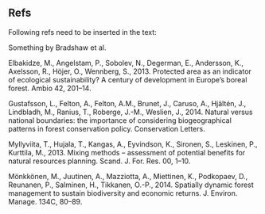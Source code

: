 ## Refs

Following refs need to be inserted in the text:

Something by Bradshaw et al.

Elbakidze, M., Angelstam, P., Sobolev, N., Degerman, E., Andersson, K., Axelsson, R., Höjer, O., Wennberg, S., 2013. Protected area as an indicator of ecological sustainability? A century of development in Europe’s boreal forest. Ambio 42, 201–14.

Gustafsson, L., Felton, A., Felton, A.M., Brunet, J., Caruso, A., Hjältén, J., Lindbladh, M., Ranius, T., Roberge, J.-M., Weslien, J., 2014. Natural versus national boundaries: the importance of considering biogeographical patterns in forest conservation policy. Conservation Letters.

Myllyviita, T., Hujala, T., Kangas, A., Eyvindson, K., Sironen, S., Leskinen, P., Kurttila, M., 2013. Mixing methods – assessment of potential benefits for natural resources planning. Scand. J. For. Res. 00, 1–10.

Mönkkönen, M., Juutinen, A., Mazziotta, A., Miettinen, K., Podkopaev, D., Reunanen, P., Salminen, H., Tikkanen, O.-P., 2014. Spatially dynamic forest management to sustain biodiversity and economic returns. J. Environ. Manage. 134C, 80–89.
